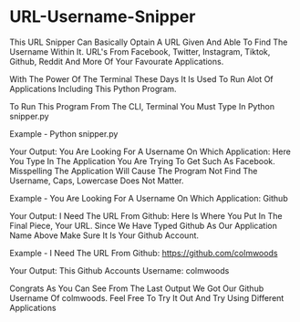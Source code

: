 # URL-Username-Snipper
This URL Snipper Can Basically Optain A URL Given And Able To Find The Username Within It. URL's From Facebook, Twitter, Instagram, Tiktok, Github, Reddit And More Of Your Favourate Applications.

With The Power Of The Terminal These Days It Is Used To Run Alot Of Applications Including This Python Program.


To Run This Program From The CLI, Terminal You Must Type In Python snipper.py

Example - 
         Python snipper.py


Your Output:
You Are Looking For A Username On Which Application: 
Here You Type In The Application You Are Trying To Get Such As Facebook. Misspelling The Application Will Cause The Program Not Find The Username, Caps, Lowercase Does Not Matter.

Example - 
         You Are Looking For A Username On Which Application: Github


Your Output:
I Need The URL From Github:
Here Is Where You Put In The Final Piece, Your URL. Since We Have Typed Github As Our Application Name Above Make Sure It Is Your Github Account.

Example - 
I Need The URL From Github: https://github.com/colmwoods

Your Output:
         This Github Accounts Username: colmwoods


Congrats As You Can See From The Last Output We Got Our Github Username Of colmwoods. Feel Free To Try It Out And Try Using Different Applications



